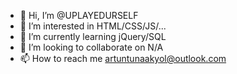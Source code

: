 - 👋 Hi, I’m @UPLAYEDURSELF
- 👀 I’m interested in HTML/CSS/JS/...
- 🌱 I’m currently learning jQuery/SQL
- 💞️ I’m looking to collaborate on N/A
- 📫 How to reach me artuntunaakyol@outlook.com

<!---
UPLAYEDURSELF/UPLAYEDURSELF is a ✨ special ✨ repository because its `README.md` (this file) appears on your GitHub profile.
You can click the Preview link to take a look at your changes.
--->
